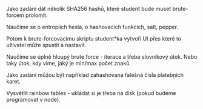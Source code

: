 Jako zadání dát několik SHA256 hashů, které student bude muset brute-forcem prolomit.

Naučíme se o entropiích hesla, o hashovacích funkcích, salt, pepper.

Potom k brute-forcovacímu skriptu student\*ka vytvoří UI přes které to uživatel může spustit a nastavit.

Naučíme se úplně hloupý brute force - iterace a třeba slovníkový útok. Nebo taky útok, kdy víme, jaký je min/max počet znaků.

Jako zadání můžou být například zahashovaná falešná čísla platebních karet.

Vysvětlit rainbow tables - ukládat si je třeba na disk (pokud budeme programovat v node).